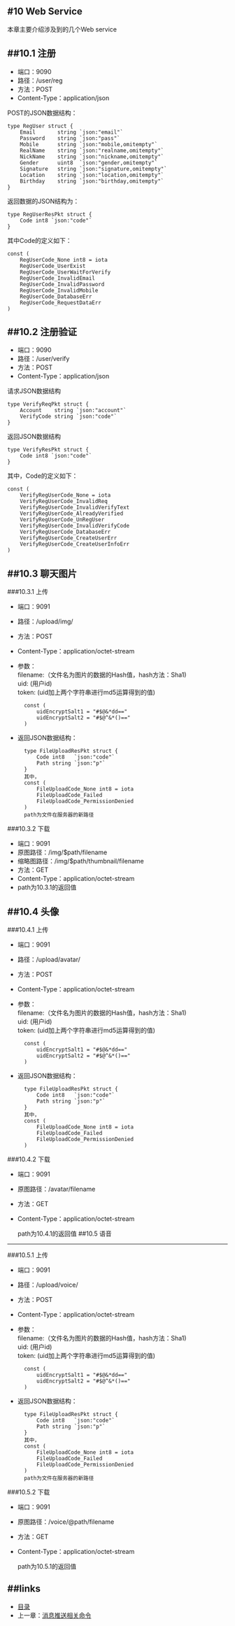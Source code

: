 #10 Web Service
---
本章主要介绍涉及到的几个Web service

##10.1 注册
---

* 端口：9090
* 路径：/user/reg
* 方法：POST
* Content-Type：application/json

POST的JSON数据结构：

	type RegUser struct {
		Email       string `json:"email"`
		Password    string `json:"pass"`
		Mobile      string `json:"mobile,omitempty"`
		RealName    string `json:"realname,omitempty"`
		NickName    string `json:"nickname,omitempty"`
		Gender      uint8  `json:"gender,omitempty"`
		Signature   string `json:"signature,omitempty"`
		Location    string `json:"location,omitempty"`
		Birthday    string `json:"birthday,omitempty"`
	}
	

返回数据的JSON结构为：


	type RegUserResPkt struct {
		Code int8 `json:"code"`
	}
	
其中Code的定义如下：


	const (
		RegUserCode_None int8 = iota
		RegUserCode_UserExist
		RegUserCode_UserWaitForVerify
		RegUserCode_InvalidEmail
		RegUserCode_InvalidPassword
		RegUserCode_InvalidMobile
		RegUserCode_DatabaseErr
		RegUserCode_RequestDataErr
	)

	
##10.2 注册验证
---

* 端口：9090
* 路径：/user/verify
* 方法：POST
* Content-Type：application/json



请求JSON数据结构

	type VerifyReqPkt struct {
		Account    string `json:"account"`
		VerifyCode string `json:"code"`
	}

返回JSON数据结构

	type VerifyResPkt struct {
		Code int8 `json:"code"`
	}
	
其中，Code的定义如下：


	const (
		VerifyRegUserCode_None = iota
		VerifyRegUserCode_InvalidReq
		VerifyRegUserCode_InvalidVerifyText
		VerifyRegUserCode_AlreadyVerified
		VerifyRegUserCode_UnRegUser
		VerifyRegUserCode_InvalidVerifyCode
		VerifyRegUserCode_DatabaseErr
		VerifyRegUserCode_CreateUserErr
		VerifyRegUserCode_CreateUserInfoErr
	)


##10.3 聊天图片
---
###10.3.1 上传

* 端口：9091
* 路径：/upload/img/
* 方法：POST
* Content-Type：application/octet-stream
* 参数：		
 filename:（文件名为图片的数据的Hash值，hash方法：Sha1)  
 uid: (用户id)  
 token: (uid加上两个字符串进行md5运算得到的值) 
 
 		const (
			uidEncryptSalt1 = "#$@&*dd=="
			uidEncryptSalt2 = "#$@^&*()=="
		) 
* 返回JSON数据结构：
		
		type FileUploadResPkt struct {
			Code int8   `json:"code"`
			Path string `json:"p"`	
		}
		其中，
		const (
			FileUploadCode_None int8 = iota
			FileUploadCode_Failed
			FileUploadCode_PermissionDenied	
		)
		path为文件在服务器的新路径

###10.3.2 下载

* 端口：9091
* 原图路径：/img/$path/filename
* 缩略图路径：/img/$path/thumbnail/filename
* 方法：GET
* Content-Type：application/octet-stream
* path为10.3.1的返回值


##10.4 头像
---
###10.4.1 上传

* 端口：9091
* 路径：/upload/avatar/
* 方法：POST
* Content-Type：application/octet-stream
* 参数：		
 filename:（文件名为图片的数据的Hash值，hash方法：Sha1)  
 uid: (用户id)  
 token: (uid加上两个字符串进行md5运算得到的值) 
 
 		const (
			uidEncryptSalt1 = "#$@&*dd=="
			uidEncryptSalt2 = "#$@^&*()=="
		) 
* 返回JSON数据结构：
		
		type FileUploadResPkt struct {
			Code int8   `json:"code"`
			Path string `json:"p"`	
		}
		其中，
		const (
			FileUploadCode_None int8 = iota
			FileUploadCode_Failed
			FileUploadCode_PermissionDenied	
		)

###10.4.2 下载

* 端口：9091
* 原图路径：/avatar/filename
* 方法：GET
* Content-Type：application/octet-stream

	path为10.4.1的返回值
##10.5 语音
---
###10.5.1 上传

* 端口：9091
* 路径：/upload/voice/
* 方法：POST
* Content-Type：application/octet-stream
* 参数：		
 filename:（文件名为图片的数据的Hash值，hash方法：Sha1)  
 uid: (用户id)  
 token: (uid加上两个字符串进行md5运算得到的值) 
 
 		const (
			uidEncryptSalt1 = "#$@&*dd=="
			uidEncryptSalt2 = "#$@^&*()=="
		) 
* 返回JSON数据结构：
		
		type FileUploadResPkt struct {
			Code int8   `json:"code"`
			Path string `json:"p"`	
		}
		其中，
		const (
			FileUploadCode_None int8 = iota
			FileUploadCode_Failed
			FileUploadCode_PermissionDenied	
		)
		path为文件在服务器的新路径

###10.5.2 下载

* 端口：9091
* 原图路径：/voice/@path/filename
* 方法：GET
* Content-Type：application/octet-stream
	
	path为10.5.1的返回值

##links
---
* [目录](preface.md)
* 上一章：[消息推送相关命令](09.0.md)